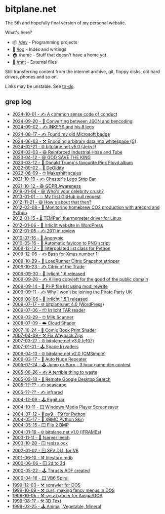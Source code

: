 # bitplane.net

The 5th and hopefully final version of [my](/home/gaz) personal website.

What's here?

* 📦 [/dev](dev)   - Programming projects
* 📅 [/log](log)   - Index and writings
* 🏠 [/home](home) - Stuff that doesn't have a home yet.
* 🔌 [/mnt](mnt)   - External files

Still transferring content from the internet archive, git, floppy disks, old
hard drives, phones and so on.

Links may be unstable. See [to-do](/home/gaz/Documents/todo).

## grep log

* [2024-10-01 - ✍️ A common sense code of conduct](log/2024/10/fkin-cocs)
* [2024-09-20 - 🐍 Converting between JSON and bencoding](log/2024/09/benpipe)
* [2024-09-02 - ✍️ INKEY$ and his 8 legs](/dev/basic/illiterate-computing)
* [2024-08-17 - ✍️ Found my old Microsoft badge](log/2024/08/lsa-vs-tvp)
* [2024-06-03 - ⚒️ Encoding arbitrary data into whitespace (C)](log/2024/06/obfuspace)
* [2024-02-21 - 🌐 bitplane.net v5.0 (Jekyll)](log/2024/02/website)
* [2024-02-03 - 😆 Reinforced Industrial Hose and Tube](log/2024/02/one-or-more-reinforcement-layers)
* [2023-04-12 - 😆 GOD SAVE THE KING](https://youtu.be/uJmsnzfhSGo)
* [2023-03-12 - 🤖 Donald Trump's favourite Pink Floyd album](https://youtu.be/Xh1lK7QzjLo)
* [2022-09-02 - 🤖 DeOldify](/mnt/ai/deoldify)
* [2022-06-09 - 🤓 Makeshift scales](https://youtu.be/6c3yHu1uwVo)
* [2021-10-19 - ✍️ Chester's Lego Strip Bar](log/2021/10/chest-er)
* [2021-10-12 - 😆 GDPR Awareness](log/2021/10/gdpr)
* [2019-01-04 - 😆 Who's your celebrity crush?](https://youtu.be/M_ZBpOFJ5Z4)
* [2013-01-01 - 💥 My first GitHub pull request](log/2013/01/pioneer)
* [2012-11-21 - 😆 How's about that then?](log/2012/11/stranger-danger)
* [2012-02-08 - 🐍 Monitoring homebrew CO2 production with arecord and Python](log/2012/02/airlock-mic-project)
* [2012-01-15 - 🌡️ TEMPer1 thermometer driver for Linux](log/2012/01/temper1-ubuntu)
* [2012-01-06 - 📜 Irrlicht website in WordPress](log/2012/01/irrcliht-website-update)
* [2012-01-05 - ✍️ 2011 in review](log/2012/01/2011)
* [2010-07-16 - 📱 Anonypic](/dev/java/anonypic)
* [2010-05-16 - 📜 Automatic favicon to PNG script](log/2010/05/favicon-to-png)
* [2009-12-12 - 🐍 Interpolated list class for Python](log/2009/12/interpolist)
* [2009-12-06 - ✍️ Bash for Xmas number 1!](log/2009/12/ratm)
* [2009-10-29 - 📜 LoadRunner Citrix Snapshot stripper](log/2009/10/lr-citrix)
* [2009-10-23 - ✍️ Citrix of the Trade](log/2009/10/citricks)
* [2009-09-30 - 🎉 Irrlicht 1.6 released](log/2009/09/irrlicht-1-6-released)
* [2009-09-26 - ✍️ Killing copyleft for the good of the public domain](log/2009/09/kill-copyleft-pd)
* [2009-09-14 - 📜 PHP file list using mod\_rewrite](log/2009/09/file-list)
* [2009-09-11 - ✍️ Why I won’t be joining the Pirate Party UK](log/2009/09/ppuk-fail)
* [2009-08-06 - 🎉 Irrlicht 1.5.1 released](log/2009/08/irrlicht-1-5-1-released)
* [2009-07-17 - 🌐 bitplane.net 4.0 (WordPress)](log/2009/07/new-layout)
* [2009-07-06 - 📦 Irrlicht TAR reader](log/2009/06/tar-reader)
* [2009-03-29 - 🤓 Milk Scanner](log/2009/03/milk-scanner)
* [2008-07-09 - ☁️ Cloud Shader](/dev/glsl)
* [2007-10-24 - 📔 Comic Book Print Shader](/dev/glsl)
* [2007-04-09 - ⚒️ Fix Wayback Zips](/dev/c/wayback-zip)
* [2007-03-27 - 🌐 bitplane.net v3.0 (e107)](log/2007/03/website)
* [2007-01-01 - 🕹️ Space Irrvaders](/dev/c++/irrvaders)
* [2006-04-13 - 🌐 bitplane.net v2.0 (CMSimple)](log/2006/04/website)
* [2006-03-17 - 💬 Auto Nuge Repeater](/dev/vb/auto-nudge-repeater)
* [2005-07-24 - 🕹️ Jump or Burn - 3 hour game dev contest](/dev/c++/jumporburn)
* [2005-06-26 - ✍️ A terrible thing to waste](log/2005/glasto)
* [2005-03-18 - 📜 Remote Google Desktop Search](/dev/python/rgds)
* [2005-??-?? - ✍️ seascape](log/2005/seascape)
* [2005-??-?? - ✍️ infrared](log/2005/infrared)
* [2004-12-09 - 🕹️ Eggit.rar](/dev/amos/eggit)
* [2004-10-11 - 🪟 Windows Media Player Screensaver](/dev/vb/wmp-scr)
* [2004-07-12 - 🐍 py9 - T9 for Python](/dev/python/py9)
* [2004-05-17 - 🐍 XBMC Python Skin](/dev/python/xbmc/skin)
* [2004-05-15 - 🪟 File 2 BMP](/dev/vb/file2bmp)
* [2004-01-19 - 🌐 bitplane.net v1.0 (IFRAMEs)](log/2004/01/website)
* [2003-11-11 - 🤖 fserver leech](/dev/mirc)
* [2003-10-28 - 🪟 resize.ocx](/dev/vb/resize)
* [2002-01-02 - 🪟 SFV DLL for VB](/dev/c/sfv-dll)
* [2001-06-10 - ⚒️ filestore.mdb](/dev/vb/filestore)
* [2000-06-06 - 🪟 2d to 3d](/dev/vb/2d23d)
* [2000-05-22 - 🕹️ Thrusts ADF created](/dev/amos/thrusts)
* [2000-04-16 - 🪟 VB6 Spiral](/dev/vb/spiral)
* [1999-12-03 - ⚒️ scrawler for DOS](/dev/amos/scrawler)
* [1999-10-09 - ⚒️ curs, making fancy menus in DOS](/dev/c/curs)
* [1999-10-05 - ⚒️ sysv banner for Amiga/DOS](/dev/c/banner)
* [1999-08-17 - ⚒️ 3D Text](/dev/c/textrot)
* [1999-02-25 - 🕹️ Animal, Vegetable, Mineral](/dev/c/avm)
